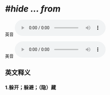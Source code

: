 # ***\#hide ... from*** 
英音
<audio src="./media/hide ... from1_AAC.aac" controls="controls"></audio>

美音
<audio src="./media/hide ... from2_AAC.aac" controls="controls"></audio>



  

英文释义
---
### 1.**躲开；躲避；（隐）藏**  


